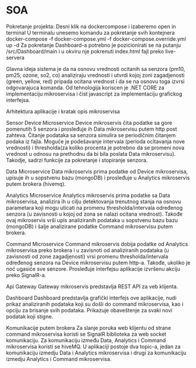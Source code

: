 # SOA
Pokretanje projekta:
Desni klik na dockercompose i izaberemo open in terminal
U terminalu unesemo komandu za pokretanje svih kontejnera docker-compose -f docker-compose.yml -f docker-compose.override.yml up -d
Za pokretanje Dashboard-a potrebno je pozicionirati se na putanju /src/Dashboard/main i u okviru nje pokrenuti index.html fajl preko live-servera

Glavna ideja sistema je da na osnovu vrednosti ocitanih sa senzora (pm10, pm25, ozone, so2, co) analiziraju vrednosti i utvrdi kojoj zoni zagadjenosti (green, yellow, red) pripada ocitana vrednost i da se na osnovu toga izvrsi odgovarajuca komanda. Od tehnologija koriscen je .NET CORE za implementaciju mikroservisa i čist javascript za implementaciju grafickog interfejsa.

Arhitektura aplikacije i kratak opis mikroservisa

Sensor Device Microservice
Device mikroservis čita podatke sa gore pomenutih 5 senzora i prosleđuje ih Data mikroservisu putem http post zahteva. Čitanje podataka sa senzora simulira se periodičnim čitanjem podaka iz fajla. Moguće je podešavanje intervala (perioda ocitavanja nove vrednosti) i thresholda(za koliko procenta je potrebno da se promeni nova vrednost u odnosu na prethodnu da bi bila poslata Data mikroservisu). Takodje, sadrzi funkcije za pokretanje i stopiranje senzora.

Data Microservice
Data mikroservis prima podatke od Device mikroservisa, upisuje ih u sopstvenu bazu (mongoDB) i prosleđuje u Analytics mikroservis putem brokera (hivemq).

Analytics Microservice
Analytics mikroservis prima podatke sa Data mikroservisa, analizira ih u cilju detektovanja trenutnog stanja na osnovu parametara koji mogu uticati na promenu thresholda/intervala određenog senzora (u zavisnosti u kojoj od zona se nalazi ocitana vrednost). Takođe ovaj mikroservis vrši upis analiziranih podataka u sopstvenu bazu bazu (mongoDB) i šalje analizirane podatke Command mikroservisu putem brokera.

Command Microservice
Command mikroservis dobija podatke od Analytics mikroservisa preko brokera i u zavisnoti od analiziranih podataka (u zavisnosti od zone zagadjenosti) vrsi promenu thresholda/intervala određenog senzora na Device mikroservisu putem http-a. Takođe, ukoliko je noć ugasiće sve senzore. Prosleđuje interfejsu aplikacije izvršenu akciju preko SignalR-a.

Api Gateway
Gateway mikroservis predstavlja REST API za veb klijenta.

Dashboard
Dashboard predstavlja grafički interfejs ove aplikacije, nudi prikaz analiziranih podataka koji su došli do command mikroservisa, kao i opciju za brisanje svih podataka. Prikazuje obaveštenje za svaki novi podatak koji stigne.

Komunikacije putem brokera
Za slanje poruka web klijentu od strane command mikroservisa koristi se SignalR biblioteka za web socket komunikaciju. Za komunikaciju između Data, Analytics i Command mikroservisa koristi se hiveMQ. U aplikaciji postoje dva topic-a, jedan za komunikaciju izmedju Data i Analytics mikroservisa i drugi za komunikaciju izmedju Analytics i Command mikroservisa.
